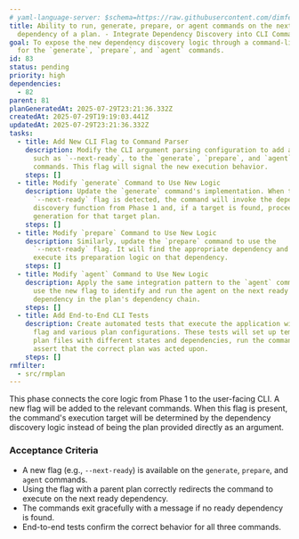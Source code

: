 ```yaml
---
# yaml-language-server: $schema=https://raw.githubusercontent.com/dimfeld/llmutils/main/schema/rmplan-plan-schema.json
title: Ability to run, generate, prepare, or agent commands on the next ready
  dependency of a plan. - Integrate Dependency Discovery into CLI Commands
goal: To expose the new dependency discovery logic through a command-line flag
  for the `generate`, `prepare`, and `agent` commands.
id: 83
status: pending
priority: high
dependencies:
  - 82
parent: 81
planGeneratedAt: 2025-07-29T23:21:36.332Z
createdAt: 2025-07-29T19:19:03.441Z
updatedAt: 2025-07-29T23:21:36.332Z
tasks:
  - title: Add New CLI Flag to Command Parser
    description: Modify the CLI argument parsing configuration to add a new flag,
      such as `--next-ready`, to the `generate`, `prepare`, and `agent`
      commands. This flag will signal the new execution behavior.
    steps: []
  - title: Modify `generate` Command to Use New Logic
    description: Update the `generate` command's implementation. When the
      `--next-ready` flag is detected, the command will invoke the dependency
      discovery function from Phase 1 and, if a target is found, proceed with
      generation for that target plan.
    steps: []
  - title: Modify `prepare` Command to Use New Logic
    description: Similarly, update the `prepare` command to use the
      `--next-ready` flag. It will find the appropriate dependency and then
      execute its preparation logic on that dependency.
    steps: []
  - title: Modify `agent` Command to Use New Logic
    description: Apply the same integration pattern to the `agent` command. It will
      use the new flag to identify and run the agent on the next ready
      dependency in the plan's dependency chain.
    steps: []
  - title: Add End-to-End CLI Tests
    description: Create automated tests that execute the application with the new
      flag and various plan configurations. These tests will set up temporary
      plan files with different states and dependencies, run the commands, and
      assert that the correct plan was acted upon.
    steps: []
rmfilter:
  - src/rmplan
---
```


This phase connects the core logic from Phase 1 to the user-facing CLI. A new flag will be added to the relevant commands. When this flag is present, the command's execution target will be determined by the dependency discovery logic instead of being the plan provided directly as an argument.

### Acceptance Criteria
- A new flag (e.g., `--next-ready`) is available on the `generate`, `prepare`, and `agent` commands.
- Using the flag with a parent plan correctly redirects the command to execute on the next ready dependency.
- The commands exit gracefully with a message if no ready dependency is found.
- End-to-end tests confirm the correct behavior for all three commands.
